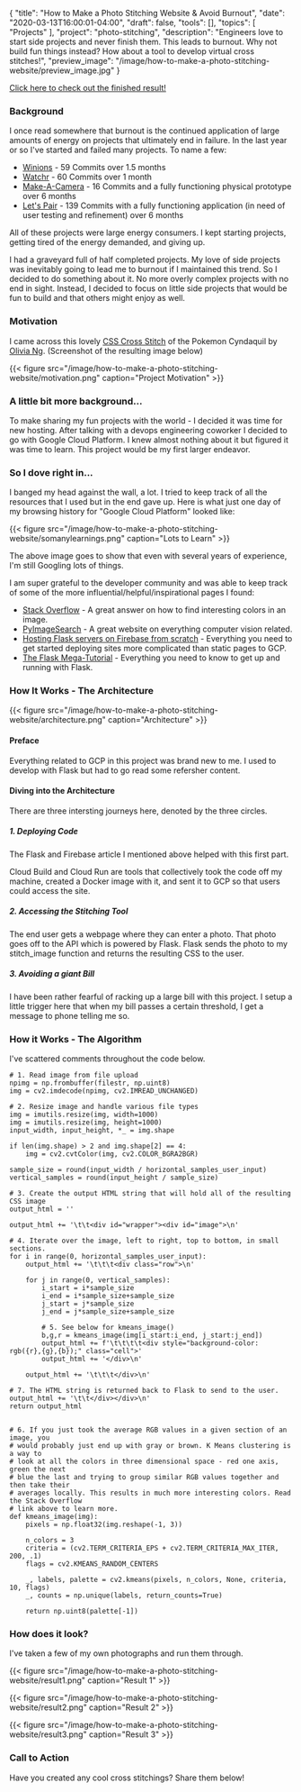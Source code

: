 {
    "title": "How to Make a Photo Stitching Website & Avoid Burnout",
    "date": "2020-03-13T16:00:01-04:00",
    "draft": false,
    "tools": [],
    "topics": [
        "Projects"
    ],
    "project": "photo-stitching",
    "description": "Engineers love to start side projects and never finish them. This leads to burnout. Why not build fun things instead? How about a tool to develop virtual cross stitches!",
    "preview_image": "/image/how-to-make-a-photo-stitching-website/preview_image.jpg"
}

<!-- Where to Post
Tweet at https://twitter.com/meowlivia_ and follow
CSS Weekly at https://css-weekly.com/submit-a-link/
Instagram
Twitter
 -->

[Click here to check out the finished result!](https://stitchit.travisbumgarner.com)


### Background

I once read somewhere that burnout is the continued application of large amounts of energy on projects that ultimately end in failure. In the last year or so I've started and failed many projects. To name a few:

- [Winions](https://github.com/TravisBumgarner/winions) - 59 Commits over 1.5 months
- [Watchr](https://github.com/TravisBumgarner/watchr) - 60 Commits over 1 month
- [Make-A-Camera](https://github.com/TravisBumgarner/make-a-camera) - 16 Commits and a fully functioning physical prototype over 6 months
- [Let's Pair](https://github.com/TravisBumgarner/lets-pair) - 139 Commits with a fully functioning application (in need of user testing and refinement) over 6 months

All of these projects were large energy consumers. I kept starting projects, getting tired of the energy demanded, and giving up. 

I had a graveyard full of half completed projects. My love of side projects was inevitably going to lead me to burnout if I maintained this trend. So I decided to do something about it. No more overly complex projects with no end in sight. Instead, I decided to focus on little side projects that would be fun to build and that others might enjoy as well. 

### Motivation

I came across this lovely [CSS Cross Stitch](https://codepen.io/oliviale/pen/RwNdeeQ) of the Pokemon Cyndaquil by [Olivia Ng](https://twitter.com/meowlivia_). (Screenshot of the resulting image below)

{{< figure src="/image/how-to-make-a-photo-stitching-website/motivation.png" caption="Project Motivation" >}}

### A little bit more background...

To make sharing my fun projects with the world - I decided it was time for new hosting. After talking with a devops engineering coworker I decided to go with Google Cloud Platform. I knew almost nothing about it but figured it was time to learn. This project would be my first larger endeavor. 

### So I dove right in...

I banged my head against the wall, a lot. I tried to keep track of all the resources that I used but in the end gave up. Here is what just one day of my browsing history for "Google Cloud Platform" looked like:

{{< figure src="/image/how-to-make-a-photo-stitching-website/somanylearnings.png" caption="Lots to Learn" >}}

The above image goes to show that even with several years of experience, I'm still Googling lots of things.

I am super grateful to the developer community and was able to keep track of some of the more influential/helpful/inspirational pages I found:

- [Stack Overflow](https://stackoverflow.com/a/43111221) - A great answer on how to find interesting colors in an image.
- [PyImageSearch](https://www.pyimagesearch.com/) - A great website on everything computer vision related.
- [Hosting Flask servers on Firebase from scratch](https://medium.com/firebase-developers/hosting-flask-servers-on-firebase-from-scratch-c97cfb204579) - Everything you need to get started deploying sites more complicated than static pages to GCP.
- [The Flask Mega-Tutorial](https://blog.miguelgrinberg.com/post/the-flask-mega-tutorial-part-i-hello-world) - Everything you need to know to get up and running with Flask.

### How It Works - The Architecture

{{< figure src="/image/how-to-make-a-photo-stitching-website/architecture.png" caption="Architecture" >}}

#### Preface

Everything related to GCP in this project was brand new to me. I used to develop with Flask but had to go read some refersher content. 

#### Diving into the Architecture

There are three intersting journeys here, denoted by the three circles.

##### 1. Deploying Code

The Flask and Firebase article I mentioned above helped with this first part. 

Cloud Build and Cloud Run are tools that collectively took the code off my machine, created a Docker image with it, and sent it to GCP so that users could access the site. 

##### 2. Accessing the Stitching Tool

The end user gets a webpage where they can enter a photo. That photo goes off to the API which is powered by Flask. Flask sends the photo to my stitch_image function and returns the resulting CSS to the user.

##### 3. Avoiding a giant Bill

I have been rather fearful of racking up a large bill with this project. I setup a little trigger here that when my bill passes a certain threshold, I get a message to phone telling me so. 

### How it Works - The Algorithm

I've scattered comments throughout the code below. 

```
# 1. Read image from file upload
npimg = np.frombuffer(filestr, np.uint8)
img = cv2.imdecode(npimg, cv2.IMREAD_UNCHANGED)

# 2. Resize image and handle various file types
img = imutils.resize(img, width=1000)
img = imutils.resize(img, height=1000)
input_width, input_height, *_ = img.shape

if len(img.shape) > 2 and img.shape[2] == 4:
    img = cv2.cvtColor(img, cv2.COLOR_BGRA2BGR)

sample_size = round(input_width / horizontal_samples_user_input)
vertical_samples = round(input_height / sample_size)

# 3. Create the output HTML string that will hold all of the resulting CSS image
output_html = ''

output_html += '\t\t<div id="wrapper"><div id="image">\n'

# 4. Iterate over the image, left to right, top to bottom, in small sections.
for i in range(0, horizontal_samples_user_input):
    output_html += '\t\t\t<div class="row">\n'
    
    for j in range(0, vertical_samples):
        i_start = i*sample_size
        i_end = i*sample_size+sample_size
        j_start = j*sample_size
        j_end = j*sample_size+sample_size

        # 5. See below for kmeans_image()
        b,g,r = kmeans_image(img[i_start:i_end, j_start:j_end])
        output_html += f'\t\t\t\t<div style="background-color: rgb({r},{g},{b});" class="cell">'
        output_html += '</div>\n'
    
    output_html += '\t\t\t</div>\n'

# 7. The HTML string is returned back to Flask to send to the user. 
output_html += '\t\t</div></div>\n'
return output_html


# 6. If you just took the average RGB values in a given section of an image, you
# would probably just end up with gray or brown. K Means clustering is a way to 
# look at all the colors in three dimensional space - red one axis, green the next
# blue the last and trying to group similar RGB values together and then take their
# averages locally. This results in much more interesting colors. Read the Stack Overflow 
# link above to learn more. 
def kmeans_image(img):
    pixels = np.float32(img.reshape(-1, 3))

    n_colors = 3
    criteria = (cv2.TERM_CRITERIA_EPS + cv2.TERM_CRITERIA_MAX_ITER, 200, .1)
    flags = cv2.KMEANS_RANDOM_CENTERS

    _, labels, palette = cv2.kmeans(pixels, n_colors, None, criteria, 10, flags)
    _, counts = np.unique(labels, return_counts=True)

    return np.uint8(palette[-1])
```

### How does it look?

I've taken a few of my own photographs and run them through. 

{{< figure src="/image/how-to-make-a-photo-stitching-website/result1.png" caption="Result 1" >}}

{{< figure src="/image/how-to-make-a-photo-stitching-website/result2.png" caption="Result 2" >}}

{{< figure src="/image/how-to-make-a-photo-stitching-website/result3.png" caption="Result 3" >}}

### Call to Action

Have you created any cool cross stitchings? Share them below!